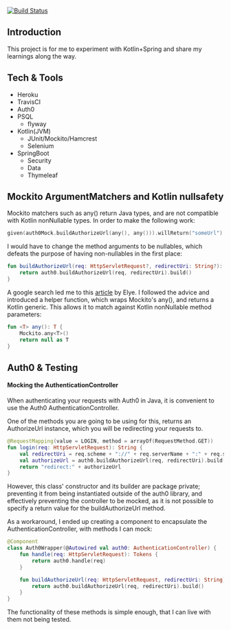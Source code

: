 [![Build Status](https://travis-ci.org/wombat9000/mboyz-webapp.svg?branch=master)](https://travis-ci.org/wombat9000/mboyz-webapp)
## Introduction
This project is for me to experiment with Kotlin+Spring and share my learnings along the way.

## Tech & Tools
- Heroku
- TravisCI
- Auth0
- PSQL
	- flyway
- Kotlin(JVM)
	- JUnit/Mockito/Hamcrest
	- Selenium
- SpringBoot
	- Security
	- Data
	- Thymeleaf
	
	
## Mockito ArgumentMatchers and Kotlin nullsafety
Mockito matchers such as any() return Java types, and are not compatible with Kotlin nonNullable types. In order to make the following work:

```kotlin
given(auth0Mock.buildAuthorizeUrl(any(), any())).willReturn("someUrl")
```
I would have to change the method arguments to be nullables, 
which defeats the purpose of having non-nullables in the first place:
```kotlin
fun buildAuthorizeUrl(req: HttpServletRequest?, redirectUri: String?): String {
	return auth0.buildAuthorizeUrl(req, redirectUri).build()
}
```

A google search led me to this [article](https://medium.com/elye.project/befriending-kotlin-and-mockito-1c2e7b0ef791)
by Elye. I followed the advice and introduced a helper function, which wraps Mockito's any(), and returns
a Kotlin generic. This allows it to match against Kotlin nonNullable method parameters:
```kotlin
fun <T> any(): T {
    Mockito.any<T>()
    return null as T
}
```

## Auth0 & Testing
#### Mocking the AuthenticationController
When authenticating your requests with Auth0 in Java, it is convenient to use the Auth0 AuthenticationController.

One of the methods you are going to be using for this, returns an AuthorizeUrl instance, which you will be redirecting your requests to.

```kotlin
@RequestMapping(value = LOGIN, method = arrayOf(RequestMethod.GET))
fun login(req: HttpServletRequest): String {
	val redirectUri = req.scheme + "://" + req.serverName + ":" + req.serverPort + CALLBACK
	val authorizeUrl = auth0.buildAuthorizeUrl(req, redirectUri).build()
	return "redirect:" + authorizeUrl
}
```
However, this class' constructor and its builder are package private; preventing it from being instantiated
outside of the auth0 library, and effectively preventing the controller to be mocked, as it is not possible
to specify a return value for the buildAuthorizeUrl method.

As a workaround, I ended up creating a component to encapsulate the AuthenticationController, with methods I can mock:
```kotlin
@Component
class Auth0Wrapper(@Autowired val auth0: AuthenticationController) {
	fun handle(req: HttpServletRequest): Tokens {
		return auth0.handle(req)
	}

	fun buildAuthorizeUrl(req: HttpServletRequest, redirectUri: String): String {
		return auth0.buildAuthorizeUrl(req, redirectUri).build()
	}
}
```
The functionality of these methods is simple enough, that I can live with them not being tested.